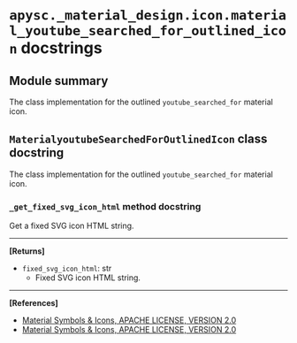# `apysc._material_design.icon.material_youtube_searched_for_outlined_icon` docstrings

## Module summary

The class implementation for the outlined `youtube_searched_for` material icon.

## `MaterialyoutubeSearchedForOutlinedIcon` class docstring

The class implementation for the outlined `youtube_searched_for` material icon.

### `_get_fixed_svg_icon_html` method docstring

Get a fixed SVG icon HTML string.<hr>

**[Returns]**

- `fixed_svg_icon_html`: str
  - Fixed SVG icon HTML string.

<hr>

**[References]**

- [Material Symbols & Icons, APACHE LICENSE, VERSION 2.0](https://fonts.google.com/icons?icon.size=24&icon.color=%23e8eaed)
- [Material Symbols & Icons, APACHE LICENSE, VERSION 2.0](https://www.apache.org/licenses/LICENSE-2.0.html)